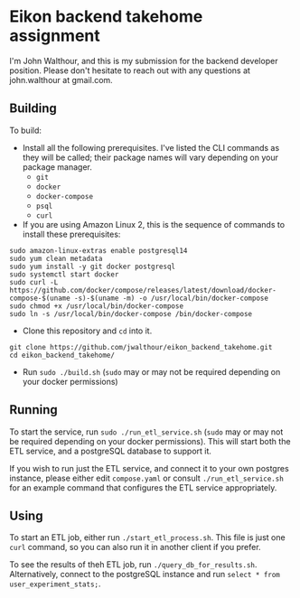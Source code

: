 # Eikon backend takehome assignment

I'm John Walthour, and this is my submission for the backend developer position.  Please don't hesitate to reach out with any questions at john.walthour at gmail.com.

## Building
To build:
* Install all the following prerequisites.  I've listed the CLI commands as they will be called; their package names will vary depending on your package manager.
    * `git`
    * `docker`
    * `docker-compose`
    * `psql`
    * `curl`
* If you are using Amazon Linux 2, this is the sequence of commands to install these prerequisites:
```
sudo amazon-linux-extras enable postgresql14
sudo yum clean metadata
sudo yum install -y git docker postgresql
sudo systemctl start docker
sudo curl -L https://github.com/docker/compose/releases/latest/download/docker-compose-$(uname -s)-$(uname -m) -o /usr/local/bin/docker-compose
sudo chmod +x /usr/local/bin/docker-compose
sudo ln -s /usr/local/bin/docker-compose /bin/docker-compose
```
* Clone this repository and `cd` into it.
```
git clone https://github.com/jwalthour/eikon_backend_takehome.git
cd eikon_backend_takehome/
```
* Run `sudo ./build.sh` (`sudo` may or may not be required depending on your docker permissions)

## Running
To start the service, run `sudo ./run_etl_service.sh` (`sudo` may or may not be required depending on your docker permissions).  This will start both the ETL service, and a postgreSQL database to support it.

If you wish to run just the ETL service, and connect it to your own postgres instance, please either edit `compose.yaml` or consult `./run_etl_service.sh` for an example command that
configures the ETL service appropriately.

## Using
To start an ETL job, either run `./start_etl_process.sh`.  This file is just one `curl` command, so you can also run it in another client if you prefer.

To see the results of theh ETL job, run `./query_db_for_results.sh`.  Alternatively, connect to the postgreSQL instance and run `select * from user_experiment_stats;`.

